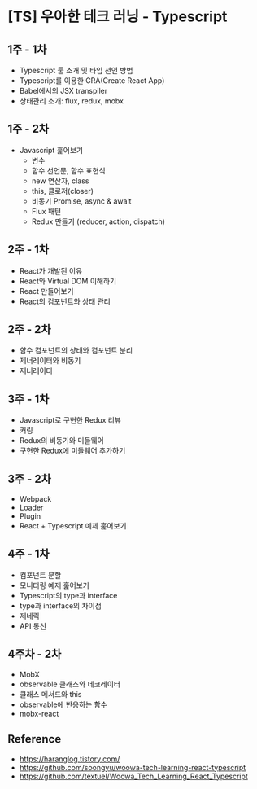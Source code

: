 # [TS] 우아한 테크 러닝 - Typescript

## 1주 - 1차 
- Typescript 툴 소개 및 타입 선언 방법
- Typescript를 이용한 CRA(Create React App)
- Babel에서의 JSX transpiler
- 상태관리 소개: flux, redux, mobx

## 1주 - 2차
- Javascript 훑어보기
    - 변수
    - 함수 선언문, 함수 표현식
    - new 연산자, class
    - this, 클로저(closer)
    - 비동기 Promise, async & await
    - Flux 패턴
    - Redux 만들기 (reducer, action, dispatch)
## 2주 - 1차
- React가 개발된 이유 
- React와 Virtual DOM 이해하기 
- React 만들어보기 
- React의 컴포넌트와 상태 관리 

## 2주 - 2차
- 함수 컴포넌트의 상태와 컴포넌트 분리 
- 제너레이터와 비동기 
- 제너레이터 

## 3주 - 1차
- Javascript로 구현한 Redux 리뷰 
- 커링 
- Redux의 비동기와 미들웨어 
- 구현한 Redux에 미들웨어 추가하기 

## 3주 - 2차 
- Webpack 
- Loader 
- Plugin 
- React + Typescript 예제 훑어보기 

## 4주 - 1차
- 컴포넌트 분할 
- 모니터링 예제 훑어보기 
- Typescript의 type과 interface 
- type과 interface의 차이점 
- 제네릭 
- API 통신

## 4주차 - 2차
- MobX 
- observable 클래스와 데코레이터 
- 클래스 메서드와 this 
- observable에 반응하는 함수 
- mobx-react 

## Reference 
- https://haranglog.tistory.com/
- https://github.com/soongyu/woowa-tech-learning-react-typescript
- https://github.com/textuel/Woowa_Tech_Learning_React_Typescript